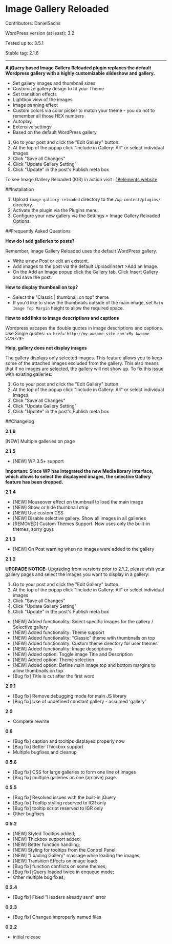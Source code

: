 # Image Gallery Reloaded

Contributors: DanielSachs

WordPress version (at least): 3.2

Tested up to: 3.5.1

Stable tag: 2.1.6

*** 

**A jQuery based Image Gallery Reloaded plugin replaces the default Wordpress gallery with a highly customizable slideshow and gallery.**

*   Set gallery images and thumbnail sizes
*   Customize gallery design to fit your Theme
*   Set transition effects
*   Lightbox view of the images 
*   Image panning effect
*   Custom colors via color picker to match your theme - you do not to remember all those HEX numbers
*   Autoplay
*   Extensive settings
*   Based on the default WordPress gallery


1.   Go to your post and click the "Edit Gallery" button.
2.   At the top of the popup click "Include in Gallery: All" or select individual images
3.   Click "Save all Changes"
4.   Click "Update Gallery Setting"
5.   Click "Update" in the post's Publish meta box

To see Image Gallery Reloaded (IGR) in action visit : [18elements website](http://18elements.com/tools/wordpress-image-gallery-reloaded)





##Installation

1. Upload `image-gallery-reloaded` directory to the `/wp-content/plugins/` directory.
2. Activate the plugin via the Plugins menu.
3. Configure your new gallery via the Settings > Image Gallery Reloaded Options.



##Frequently Asked Questions

**How do I add galleries to posts?**

Remember, Image Gallery Reloaded uses the default WordPress gallery.

* Write a new Post or edit an existent.
* Add images to the post via the default Upload/Insert >Add an Image.
* On the Add an Image popup click the Gallery tab, Click Insert Gallery and save the post.


**How to display thumbnail on top?**

* Select the "Classic | thumbnail on top" theme
* If you'd like to show the thumbnails outside of the main image, set `Main Image Top Margin` height to allow the required space.


**How to add links to image descriptions and captions**

Wordpress escapes the double quotes in image descriptions and captions.
Use Single quotes: `<a href='http://my-awsome-site.com'>My Awsome Site</a>`

**Help, gallery does not display images**

The gallery displays only selected images. This feature allows you to keep some of the attached images excluded from the gallery. This also means that if no images are selected, the gallery will not show up. To fix this issue with existing galleries:


1.   Go to your post and click the "Edit Gallery" button.
2.   At the top of the popup click "Include in Gallery: All" or select individual images
3.   Click "Save all Changes"
4.   Click "Update Gallery Setting"
5.   Click "Update" in the post's Publish meta box


##Changelog

**2.1.6**

[NEW] Multiple galleries on page

**2.1.5**

* [NEW]	WP 3.5+ support

**Important: Since WP has integrated the new Media library interface, which allows to select the displayeed images, the selective Gallery feature has been dropped.**

**2.1.4**

* [NEW]	Mouseover effect on thumbnail to load the main image
* [NEW]	Show or hide thumbnail strip
* [NEW]	Use custom CSS
* [NEW]	Disable selective gallery. Show all images in all galleries
* [REMOVED]	Custom Themes Support. Now uses only the built-in themes, sorry guys


**2.1.3**

* [NEW]	On Post warning when no images were added to the gallery


**2.1.2**

**UPGRADE NOTICE:** Upgrading from versions prior to 2.1.2, please visit your gallery pages and select the images you want to display in a gallery:

1.   Go to your post and click the "Edit Gallery" button.
2.   At the top of the popup click "Include in Gallery: All" or select individual images
3.   Click "Save all Changes"
4.   Click "Update Gallery Setting"
5.   Click "Update" in the post's Publish meta box

* [NEW]		Added functionality: Select specific images for the gallery / Selective gallery
* [NEW]		Added functionality: Theme support
* [NEW]		Added functionality: "Classic" theme with thumbnails on top
* [NEW]		Added functionality: Custom theme directory for user themes
* [NEW]		Added functionality: Image descriptions
* [NEW]		Added option: Toggle image Title and Description
* [NEW]		Added option: Theme selection
* [NEW]		Added option: Define main image top and bottom margins to allow thumbnails on top
* [Bug fix]	Title is cut after the first word


**2.0.1**

* [Bug fix]  Remove debugging mode for main JS library
* [Bug fix]  Use of undefined constant gallery - assumed 'gallery'

**2.0**

* Complete rewrite

**0.6**

* [Bug fix]   caption and tooltips displayed properly now
* [Bug fix]  Better Thickbox support
* Multiple bugfixes and cleanup

**0.5.6**

* [Bug fix] CSS for large galleries to form one line of images
* [Bug fix] multiple galleries on one (archive) page.

**0.5.5**

* [Bug fix] Resolved issues with the built-in jQuery
* [Bug fix] Tooltip styling reserved to IGR only
* [Bug fix] tooltip script reserved to IGR only
* Other bugfixes

**0.5.2**

* [NEW]		Styled Tooltips added;
* [NEW]		Thickbox support added;
* [NEW]		Better function handling;
* [NEW]		Styling for tooltips from the Control Panel;
* [NEW]		"Loading Gallery" massage while loading the images;
* [NEW]		Transition Effects on image load;
* [Bug fix]	function conflicts on some themes;
* [Bug fix]	jQuery loaded twice in enqueue mode;
* Other multiple bug fixes;

**0.2.4**

* [Bug fix] Fixed "Headers already sent" error

**0.2.3**

* [Bug fix] Changed improperly named files

**0.2.2**

* initial release